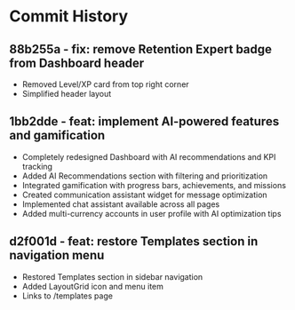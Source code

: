 # Commit History

## 88b255a - fix: remove Retention Expert badge from Dashboard header
- Removed Level/XP card from top right corner  
- Simplified header layout

## 1bb2dde - feat: implement AI-powered features and gamification
- Completely redesigned Dashboard with AI recommendations and KPI tracking
- Added AI Recommendations section with filtering and prioritization
- Integrated gamification with progress bars, achievements, and missions
- Created communication assistant widget for message optimization
- Implemented chat assistant available across all pages
- Added multi-currency accounts in user profile with AI optimization tips

## d2f001d - feat: restore Templates section in navigation menu
- Restored Templates section in sidebar navigation
- Added LayoutGrid icon and menu item
- Links to /templates page
